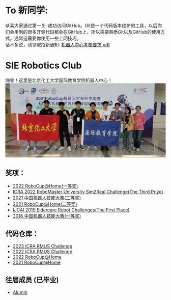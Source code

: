 # To 新同学:
恭喜大家通过第一关: 成功访问GitHub。Git是一个代码版本维护的工具，以后你们会用到的很多开源代码都会在GitHub上，所以需要熟悉Git以及GitHub的使用方式。通常这需要你使用一些上网技巧。</br>
话不多说，请领取招新通知:
[机器人中心考核要求.pdf](profile/机器人中心考核要求.pdf)

# SIE Robotics Club
嗨害！这里是北京化工大学国际教育学院机器人中心！</br>
![1](profile/imgs/1.jpg)</br>

## 奖项：
* [2022 RoboCup@Home(一等奖)](profile/imgs/2022robocup.jpg)
* [ICRA 2022 RoboMaster University Sim2Real Challenge(The Third Prize)](profile/imgs/2.jpg)
* [2021 中国机器人技能大赛(二等奖)](profile/imgs/3.jpg)
* [2021 RoboCup@Home(二等奖)](profile/imgs/4.jpg)
* [IJCAI 2019 Eldercare Robot Challenges(The First Place)](profile/imgs/5.jpg)
* [2018 中国机器人技能大赛(一等奖)](profile/imgs/6.jpg)

## 代码仓库：
* [2023 ICRA RMUS Challenge](https://github.com/mvyp/buct_sim2real2023)
* [2022 ICRA RMUS Challenge](https://github.com/mvyp/buct_sim2real2022)
* [2022 RoboCup@Home](https://github.com/mvyp/RoboCup-Home2022)
* [2021 RoboCup@Home](https://github.com/mvyp/RoboCup2021_MAIN)

## 往届成员 (已毕业)
* [Alumni](profile/alumni.md)